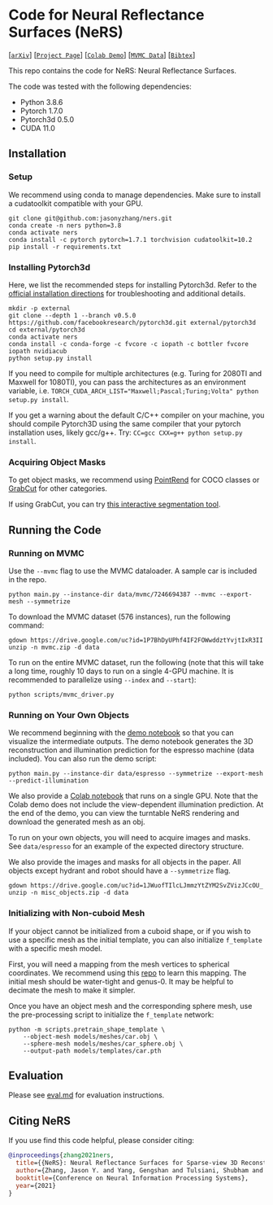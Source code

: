 # Code for Neural Reflectance Surfaces (NeRS)

[[`arXiv`](https://arxiv.org/abs/2110.07604)]
[[`Project Page`](https://jasonyzhang.com/ners/)]
[[`Colab Demo`](https://colab.research.google.com/drive/1L4Sl_9Osc2J_I5YpkteLrb-VbnwdDokd?usp=sharing)]
[[`MVMC Data`](https://drive.google.com/file/d/1P7BhDyUPhf4IF2FOWwddztYvjtIxR3II/view?usp=sharing)]
[[`Bibtex`](#citing-ners)]

This repo contains the code for NeRS: Neural Reflectance Surfaces.

The code was tested with the following dependencies:
* Python 3.8.6
* Pytorch 1.7.0
* Pytorch3d 0.5.0
* CUDA 11.0

## Installation

### Setup

We recommend using conda to manage dependencies. Make sure to install a cudatoolkit
compatible with your GPU.

```
git clone git@github.com:jasonyzhang/ners.git
conda create -n ners python=3.8
conda activate ners
conda install -c pytorch pytorch=1.7.1 torchvision cudatoolkit=10.2
pip install -r requirements.txt
```

### Installing Pytorch3d

Here, we list the recommended steps for installing Pytorch3d. Refer to the 
[official installation directions](https://github.com/facebookresearch/pytorch3d/blob/master/INSTALL.md)
for troubleshooting and additional details.

```
mkdir -p external
git clone --depth 1 --branch v0.5.0 https://github.com/facebookresearch/pytorch3d.git external/pytorch3d
cd external/pytorch3d
conda activate ners
conda install -c conda-forge -c fvcore -c iopath -c bottler fvcore iopath nvidiacub
python setup.py install
```

If you need to compile for multiple architectures (e.g. Turing for 2080TI and Maxwell
for 1080TI), you can pass the architectures as an environment variable, i.e. 
`TORCH_CUDA_ARCH_LIST="Maxwell;Pascal;Turing;Volta" python setup.py install`.

If you get a warning about the default C/C++ compiler on your machine, you should
compile Pytorch3D using the same compiler that your pytorch installation uses, likely
gcc/g++. Try: `CC=gcc CXX=g++ python setup.py install`.

### Acquiring Object Masks

To get object masks, we recommend using 
[PointRend](https://github.com/facebookresearch/detectron2/tree/master/projects/PointRend)
for COCO classes or [GrabCut](https://docs.opencv.org/master/d8/d83/tutorial_py_grabcut.html)
for other categories.

If using GrabCut, you can try [this interactive segmentation tool](https://github.com/jasonyzhang/interactive_grabcut).

## Running the Code

### Running on MVMC

Use the `--mvmc` flag to use the MVMC dataloader. A sample car is included in the repo.
```
python main.py --instance-dir data/mvmc/7246694387 --mvmc --export-mesh --symmetrize
```

To download the MVMC dataset (576 instances), run the following command:
```
gdown https://drive.google.com/uc?id=1P7BhDyUPhf4IF2FOWwddztYvjtIxR3II
unzip -n mvmc.zip -d data
```

To run on the entire MVMC dataset, run the following (note that this will take a long
time, roughly 10 days to run on a single 4-GPU machine. It is recommended to
parallelize using `--index` and `--start`):
```
python scripts/mvmc_driver.py
```

### Running on Your Own Objects

We recommend beginning with the [demo notebook](notebooks/NeRS%20In-the-wild%20Demo.ipynb)
so that you can visualize the intermediate outputs. The demo notebook generates the 3D
reconstruction and illumination prediction for the espresso machine (data included). You
can also run the demo script:

```
python main.py --instance-dir data/espresso --symmetrize --export-mesh --predict-illumination
```

We also provide a [Colab notebook](https://colab.research.google.com/drive/1L4Sl_9Osc2J_I5YpkteLrb-VbnwdDokd?usp=sharing)
that runs on a single GPU. Note that the Colab demo does not include the view-dependent
illumination prediction. At the end of the demo, you can view the turntable NeRS
rendering and download the generated mesh as an obj.

To run on your own objects, you will need to acquire images and masks. See
`data/espresso` for an example of the expected directory structure.

We also provide the images and masks for all objects in the paper. All objects except
hydrant and robot should have a `--symmetrize` flag.
```
gdown https://drive.google.com/uc?id=1JWuofTIlcLJmmzYtZYM2SvZVizJCcOU_
unzip -n misc_objects.zip -d data
```

### Initializing with Non-cuboid Mesh

If your object cannot be initialized from a cuboid shape, or if you wish to use a
specific mesh as the initial template, you can also initialize `f_template` with a
specific mesh model.

First, you will need a mapping from the mesh vertices to spherical coordinates. We
recommend using this [repo](https://github.com/icemiliang/spherical_harmonic_maps) to
learn this mapping. The initial mesh should be water-tight and genus-0. It may be
helpful to decimate the mesh to make it simpler.

Once you have an object mesh and the corresponding sphere mesh, use the pre-processing
script to initialize the `f_template` network:
```
python -m scripts.pretrain_shape_template \
    --object-mesh models/meshes/car.obj \
    --sphere-mesh models/meshes/car_sphere.obj \
    --output-path models/templates/car.pth
```

## Evaluation

Please see [eval.md](eval.md) for evaluation instructions.

## <a name="CitingNeRS"></a>Citing NeRS

If you use find this code helpful, please consider citing:

```BibTeX
@inproceedings{zhang2021ners,
  title={{NeRS}: Neural Reflectance Surfaces for Sparse-view 3D Reconstruction in the Wild},
  author={Zhang, Jason Y. and Yang, Gengshan and Tulsiani, Shubham and Ramanan, Deva},
  booktitle={Conference on Neural Information Processing Systems},
  year={2021}
}
```
